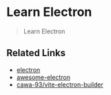 # Learn Electron

> Learn Electron

## Related Links

- [electron](https://github.com/electron/electron)
- [awesome-electron](https://github.com/sindresorhus/awesome-electron)
- [cawa-93/vite-electron-builder](https://github.com/cawa-93/vite-electron-builder)
